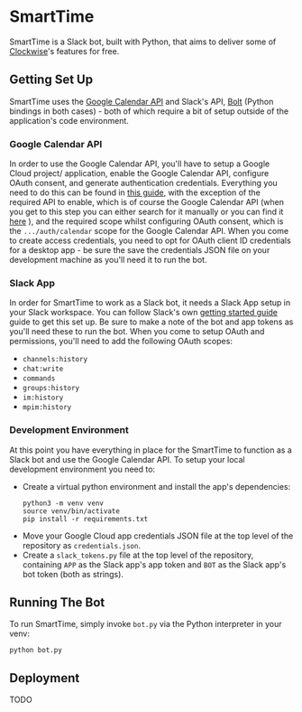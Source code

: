 # SmartTime #

SmartTime is a Slack bot, built with Python, that aims to deliver some of
[Clockwise](https://www.getclockwise.com/)'s features for free.

## Getting Set Up ##

SmartTime uses the
[Google Calendar API](https://developers.google.com/calendar/api) and Slack's
API, [Bolt](https://api.slack.com/tools/bolt) (Python bindings in both cases) -
both of which require a bit of setup outside of the application's code
environment.


### Google Calendar API ###

In order to use the Google Calendar API, you'll have to setup a Google Cloud
project/ application, enable the Google Calendar API, configure OAuth consent,
and generate authentication credentials. Everything you need to do this can be
found in
[this guide](https://developers.google.com/workspace/guides/get-started), with
the exception of the required API to enable, which is of course the Google
Calendar API (when you get to this step you can either search for it manually
or you can find it
[here](https://console.cloud.google.com/apis/library/calendar-json.googleapis.com?project=meta-coral-351508)
), and the required scope whilst configuring OAuth consent, which is the
`.../auth/calendar` scope for the Google Calendar API. When you come to
create access credentials, you need to opt for OAuth client ID credentials
for a desktop app - be sure the save the credentials JSON file on your
development machine as you'll need it to run the bot.


### Slack App ###

In order for SmartTime to work as a Slack bot, it needs a Slack App setup in
your Slack workspace. You can follow Slack's own
[getting started guide](https://slack.dev/bolt-python/tutorial/getting-started)
guide to get this set up. Be sure to make a note of the bot and app tokens as
you'll need these to run the bot. When you come to setup OAuth and permissions,
you'll need to add the following OAuth scopes:

* `channels:history`
* `chat:write`
* `commands`
* `groups:history`
* `im:history`
* `mpim:history`


### Development Environment ###

At this point you have everything in place for the SmartTime to function as a
Slack bot and use the Google Calendar API. To setup your local development
environment you need to:

* Create a virtual python environment and install the app's dependencies:
  ```shell
  python3 -m venv venv
  source venv/bin/activate
  pip install -r requirements.txt
  ```
* Move your Google Cloud app credentials JSON file at the top level of the
  repository as `credentials.json`.
* Create a `slack_tokens.py` file at the top level of the repository, containing
  `APP` as the Slack app's app token and `BOT` as the Slack app's bot token
  (both as strings).
  

## Running The Bot ##
 To run SmartTime, simply invoke `bot.py` via the Python interpreter in your
 venv:
 
 ```shell
 python bot.py
 ```
 
 
 ## Deployment ##
 
 TODO
 
